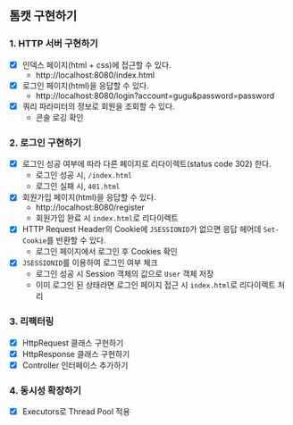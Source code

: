 ## 톰캣 구현하기

### 1. HTTP 서버 구현하기

- [x] 인덱스 페이지(html + css)에 접근할 수 있다.
  - http://localhost:8080/index.html
- [x] 로그인 페이지(html)을 응답할 수 있다.
  - http://localhost:8080/login?account=gugu&password=password
- [x] 쿼리 파라미터의 정보로 회원을 조회할 수 있다.
  - 콘솔 로깅 확인

### 2. 로그인 구현하기

- [x] 로그인 성공 여부에 따라 다른 페이지로 리다이렉트(status code 302) 한다.
  - 로그인 성공 시, `/index.html`
  - 로그인 실패 시, `401.html`
- [x] 회원가입 페이지(html)을 응답할 수 있다.
  - http://localhost:8080/register
  - 회원가입 완료 시 `index.html`로 리다이렉트
- [x] HTTP Request Header의 Cookie에 `JSESSIONID`가 없으면 응답 헤어데 `Set-Cookie`를 반환할 수 있다.
  - 로그인 페이지에서 로그인 후 Cookies 확인
- [x] `JSESSIONID`를 이용하여 로그인 여부 체크
  - 로그인 성공 시 Session 객체의 값으로 `User` 객체 저장
  - 이미 로그인 된 상태라면 로그인 페이지 접근 시 `index.html`로 리다이렉트 처리

### 3. 리팩터링

- [x] HttpRequest 클래스 구현하기
- [x] HttpResponse 클래스 구현하기
- [x] Controller 인터페이스 추가하기

### 4. 동시성 확장하기

- [x] Executors로 Thread Pool 적용

